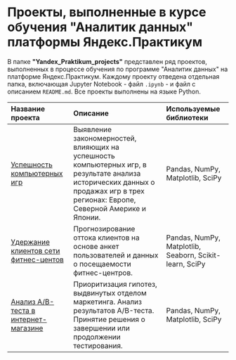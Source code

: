 # Проекты, выполненные в курсе обучения "Аналитик данных" платформы Яндекс.Практикум

В папке **"Yandex_Praktikum_projects"** представлен ряд проектов, выполненных в процессе обучения по программе "Аналитик данных" на платформе Яндекс.Практикум. Каждому проекту отведена отдельная папка, включающая Jupyter Notebook - файл `.ipynb` - и файл с описанием `README.md`. Все проекты выполнены на языке Python.


| **Название проекта** | **Описание** | **Используемые библиотеки** |
|:--------------|:--------|:---------------------|
| [Успешность компьютерных игр](https://github.com/TatyanaObryvalina/Data-Analysis/tree/main/Yandex_Praktikum_projects/games_features) | Выявление закономерностей, влияющих на успешность компьютерных игр, в результате анализа исторических данных о продажах  игр в трех регионах: Европе, Северной Америке и Японии. | Pandas, NumPy,  Matplotlib, SciPy |
| [Удержание клиентов сети фитнес-центов](https://github.com/TatyanaObryvalina/Data-Analysis/tree/main/Yandex_Praktikum_projects/fitness_center_chain_customer_retention) | Прогнозирование оттока клиентов на основе анкет пользователей и данных о посещаемости фитнес-центров. | Pandas, NumPy,  Matplotlib, Seaborn, Scikit-learn, SciPy |
| [Анализ A/B-теста в интернет-магазине](https://github.com/TatyanaObryvalina/Data-Analysis/tree/main/Yandex_Praktikum_projects/AB_test_in_the_online_store)  | Приоритизация гипотез, выдвинутых отделом маркетинга. Анализ результатов A/B-теста. Принятие решения о завершении или продолжении тестирования.| Pandas, NumPy, Matplotlib, SciPy |